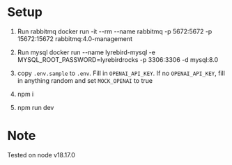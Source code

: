 # Setup

1. Run rabbitmq
docker run -it --rm --name rabbitmq -p 5672:5672 -p 15672:15672 rabbitmq:4.0-management

2. Run mysql
docker run --name lyrebird-mysql -e MYSQL_ROOT_PASSWORD=lyrebirdrocks -p 3306:3306 -d mysql:8.0

3. copy `.env.sample` to `.env`. Fill in `OPENAI_API_KEY`. If no `OPENAI_API_KEY`, fill in anything random and set `MOCK_OPENAI` to true

4. npm i

5. npm run dev

# Note
Tested on node v18.17.0
